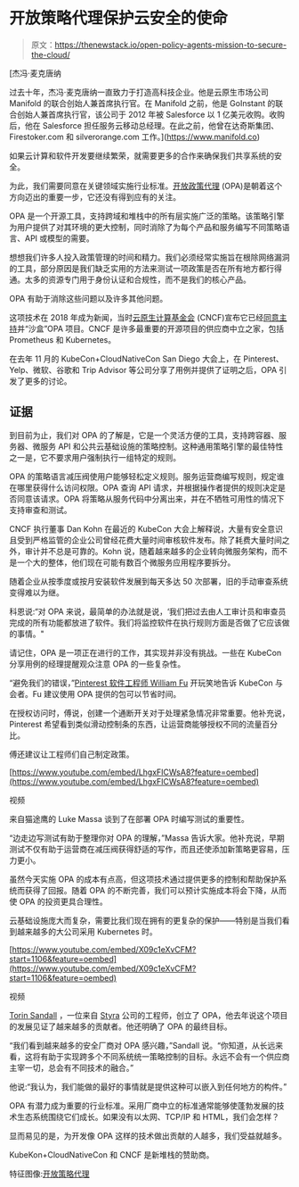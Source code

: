 # 开放策略代理保护云安全的使命

> 原文：<https://thenewstack.io/open-policy-agents-mission-to-secure-the-cloud/>

[](https://www.manifold.co)

 [杰冯·麦克唐纳

过去十年，杰冯·麦克唐纳一直致力于打造高科技企业。他是云原生市场公司 Manifold 的联合创始人兼首席执行官。在 Manifold 之前，他是 GoInstant 的联合创始人兼首席执行官，该公司于 2012 年被 Salesforce 以 1 亿美元收购。收购后，他在 Salesforce 担任服务云移动总经理。在此之前，他曾在达奇斯集团、Firestoker.com 和 silverorange.com 工作。](https://www.manifold.co) [](https://www.manifold.co)

如果云计算和软件开发要继续繁荣，就需要更多的合作来确保我们共享系统的安全。

为此，我们需要同意在关键领域实施行业标准。[开放政策代理](https://www.openpolicyagent.org/) (OPA)是朝着这个方向迈出的重要一步，它还没有得到应有的关注。

OPA 是一个开源工具，支持跨域和堆栈中的所有层实施广泛的策略。该策略引擎为用户提供了对其环境的更大控制，同时消除了为每个产品和服务编写不同策略语言、API 或模型的需要。

想想我们许多人投入政策管理的时间和精力。我们必须经常实施旨在根除网络漏洞的工具，部分原因是我们缺乏实用的方法来测试一项政策是否在所有地方都行得通。太多的资源专门用于身份认证和合规性，而不是我们的核心产品。

OPA 有助于消除这些问题以及许多其他问题。

这项技术在 2018 年成为新闻，当时[云原生计算基金会](https://www.cncf.io/) (CNCF)宣布它已经[同意主持](https://www.cncf.io/blog/2018/03/29/cncf-to-host-open-policy-agent-opa/)并“沙盒”OPA 项目。CNCF 是许多最重要的开源项目的供应商中立之家，包括 Prometheus 和 Kubernetes。

在去年 11 月的 KubeCon+CloudNativeCon San Diego 大会上，在 Pinterest、Yelp、微软、谷歌和 Trip Advisor 等公司分享了用例并提供了证明之后，OPA 引发了更多的讨论。

## 证据

到目前为止，我们对 OPA 的了解是，它是一个灵活方便的工具，支持跨容器、服务器、微服务 API 和公共云基础设施的策略控制。这种通用策略引擎的最佳特性之一是，它不要求用户强制执行一组特定的规则。

OPA 的策略语言减压阀使用户能够轻松定义规则。服务运营商编写规则，规定谁在哪里获得什么访问权限。OPA 查询 API 请求，并根据操作者提供的规则决定是否同意该请求。OPA 将策略从服务代码中分离出来，并在不牺牲可用性的情况下支持审查和测试。

CNCF 执行董事 Dan Kohn 在最近的 KubeCon 大会上解释说，大量有安全意识且受到严格监管的企业公司曾经花费大量时间审核软件发布。除了耗费大量时间之外，审计并不总是可靠的。Kohn 说，随着越来越多的企业转向微服务架构，而不是一个大的整体，他们现在可能有数百个微服务应用程序要拆分。

随着企业从按季度或按月安装软件发展到每天多达 50 次部署，旧的手动审查系统变得难以为继。

科恩说:“对 OPA 来说，最简单的办法就是说，‘我们把过去由人工审计员和审查员完成的所有功能都放进了软件。我们将监控软件在执行规则方面是否做了它应该做的事情。"

请记住，OPA 是一项正在进行的工作，其实现并非没有挑战。一些在 KubeCon 分享用例的经理提醒观众注意 OPA 的一些复杂性。

“避免我们的错误，”[Pinterest 软件工程师 William Fu](https://www.linkedin.com/in/william-fu-7305a2a8/) 开玩笑地告诉 KubeCon 与会者。Fu 建议使用 OPA 提供的包可以节省时间。

在授权访问时，傅说，创建一个通断开关对于处理紧急情况非常重要。他补充说，Pinterest 希望看到类似滑动控制条的东西，让运营商能够授权不同的流量百分比。

傅还建议让工程师们自己制定政策。

[https://www.youtube.com/embed/LhgxFICWsA8?feature=oembed](https://www.youtube.com/embed/LhgxFICWsA8?feature=oembed)

视频

来自猫途鹰的 Luke Massa 谈到了在部署 OPA 时编写测试的重要性。

“边走边写测试有助于整理你对 OPA 的理解，”Massa 告诉大家。他补充说，早期测试不仅有助于运营商在减压阀获得舒适的写作，而且还使添加新策略更容易，压力更小。

虽然今天实施 OPA 的成本有点高，但这项技术通过提供更多的控制和帮助保护系统而获得了回报。随着 OPA 的不断完善，我们可以预计实施成本将会下降，从而使 OPA 的投资更具合理性。

云基础设施庞大而复杂，需要比我们现在拥有的更复杂的保护——特别是当我们看到越来越多的大公司采用 Kubernetes 时。

[https://www.youtube.com/embed/X09c1eXvCFM?start=1106&feature=oembed](https://www.youtube.com/embed/X09c1eXvCFM?start=1106&feature=oembed)

视频

[Torin Sandall](https://www.linkedin.com/in/torin-sandall-1967387/) ，一位来自 [Styra](https://www.styra.com/) 公司的工程师，创立了 OPA，他去年说这个项目的发展见证了越来越多的贡献者。他还明确了 OPA 的最终目标。

“我们看到越来越多的安全厂商对 OPA 感兴趣，”Sandall 说。“你知道，从长远来看，这将有助于实现跨多个不同系统统一策略控制的目标。永远不会有一个供应商主宰一切，总会有不同技术的融合。”

他说:“我认为，我们能做的最好的事情就是提供这种可以嵌入到任何地方的构件。”

OPA 有潜力成为重要的行业标准。采用厂商中立的标准通常能够使蓬勃发展的技术生态系统围绕它们成长。如果没有以太网、TCP/IP 和 HTML，我们会怎样？

显而易见的是，为开发像 OPA 这样的技术做出贡献的人越多，我们受益就越多。

KubeKon+CloudNativeCon 和 CNCF 是新堆栈的赞助商。

特征图像:[开放策略代理](https://www.openpolicyagent.org/)

<svg xmlns:xlink="http://www.w3.org/1999/xlink" viewBox="0 0 68 31" version="1.1"><title>Group</title> <desc>Created with Sketch.</desc></svg>